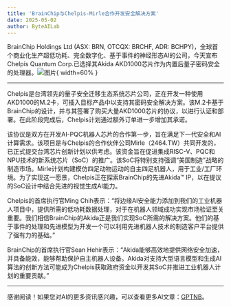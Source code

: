 ```yaml
---
title: 'BrainChip与Chelpis-Mirle合作开发安全解决方案'
date: 2025-05-02
author: ByteAILab
---
```


BrainChip Holdings Ltd (ASX: BRN, OTCQX: BRCHF, ADR: BCHPY)，全球首个商业化生产超低功耗、完全数字化、基于事件的神经形态AI的公司，今天宣布Chelpis Quantum Corp.已选择其Akida AKD1000芯片作为内置后量子密码安全的处理器。![图片](https://ai-techpark.com/wp-content/uploads/BrainChip-1.jpg){ width=60% }

---
Chelpis是台湾领先的量子安全迁移生态系统芯片公司，正在开发一种使用AKD1000的M.2卡，可插入目标产品中以支持其密码安全解决方案。该M.2卡基于BrainChip的设计，并与其签署了购买大量AKD1000芯片的协议，以进行认证和部署。在此阶段完成后，Chelpis计划通过额外订单进一步增加其承诺。

该协议是双方在开发AI-PQC机器人芯片的合作第一步，旨在满足下一代安全和AI计算需求。该项目是与Chelpis的合作伙伴公司Mirle（2464.TW）共同开发的，已正式提交台湾芯片创新计划以供考虑。该资金旨在促进集成RISC-V、PQC和NPU技术的新系统芯片（SoC）的推广。该SoC将特别支持强调“美国制造”战略的制造市场。Mirle计划构建模仿四足动物运动的自主四足机器人，用于工业/工厂环境。为了实现这一愿景，Chelpis正在探索BrainChip的先进Akida™ IP，以在提议的SoC设计中结合先进的视觉生成AI能力。

Chelpis的首席执行官Ming Chih表示：“将边缘AI安全能力添加到我们的工业机器人项目中，提供所需的低功耗数据处理，对于在机器人领域成功实现市场验证至关重要。我们相信BrainChip的Akida正是我们实现SoC所需的解决方案。他们的基于事件的处理和先进模型为开发一个可以利用先进机器人技术的制造客户平台提供了强有力的基础。”

BrainChip的首席执行官Sean Hehir表示：“Akida能够高效地提供网络安全加速，并具备能效，能够帮助保护自主机器人设备。Akida对支持大型语言模型和生成AI算法的创新方法可能成为Chelpis获取政府资金以开发其SoC并推进工业机器人计划的重要贡献。”

---
感谢阅读！如果您对AI的更多资讯感兴趣，可以查看更多AI文章：[GPTNB](https://gptnb.com)。